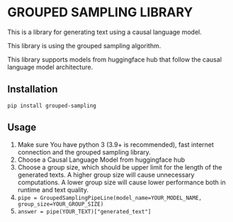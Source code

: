 # GROUPED SAMPLING LIBRARY

This is a library for generating text using a causal language model.

This library is using the grouped sampling algorithm.

This library supports models from huggingface hub that follow the causal language model architecture.

## Installation

```pip install grouped-sampling```

## Usage

1. Make sure You have python 3 (3.9+ is recommended), fast internet connection and the grouped sampling library.
2. Choose a Causal Language Model from huggingface hub
3. Choose a group size, which should be upper limit for the length of the generated texts.
A higher group size will cause unnecessary computations.
A lower group size will cause lower performance both in runtime and text quality.
4. `pipe = GroupedSamplingPipeLine(model_name=YOUR_MODEL_NAME, group_size=YOUR_GROUP_SIZE)`
5. `answer = pipe(YOUR_TEXT)["generated_text"]`